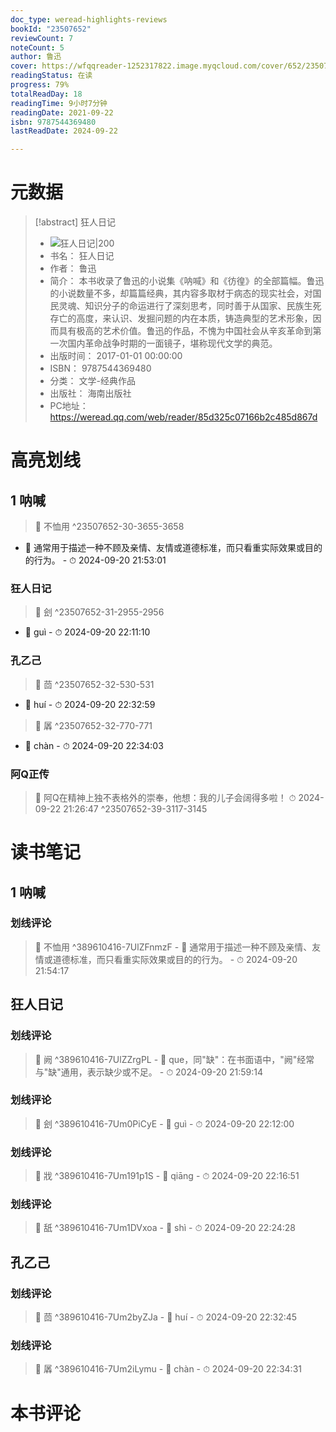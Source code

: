 ```yaml
---
doc_type: weread-highlights-reviews
bookId: "23507652"
reviewCount: 7
noteCount: 5
author: 鲁迅
cover: https://wfqqreader-1252317822.image.myqcloud.com/cover/652/23507652/t7_23507652.jpg
readingStatus: 在读
progress: 79%
totalReadDay: 18
readingTime: 9小时7分钟
readingDate: 2021-09-22
isbn: 9787544369480
lastReadDate: 2024-09-22

---
```

# 元数据
> [!abstract] 狂人日记
> - ![ 狂人日记|200](https://wfqqreader-1252317822.image.myqcloud.com/cover/652/23507652/t7_23507652.jpg)
> - 书名： 狂人日记
> - 作者： 鲁迅
> - 简介： 本书收录了鲁迅的小说集《呐喊》和《彷徨》的全部篇幅。鲁迅的小说数量不多，却篇篇经典，其内容多取材于病态的现实社会，对国民灵魂、知识分子的命运进行了深刻思考，同时善于从国家、民族生死存亡的高度，来认识、发掘问题的内在本质，铸造典型的艺术形象，因而具有极高的艺术价值。鲁迅的作品，不愧为中国社会从辛亥革命到第一次国内革命战争时期的一面镜子，堪称现代文学的典范。
> - 出版时间： 2017-01-01 00:00:00
> - ISBN： 9787544369480
> - 分类： 文学-经典作品
> - 出版社： 海南出版社
> - PC地址：https://weread.qq.com/web/reader/85d325c07166b2c485d867d

# 高亮划线

## 1 呐喊

> 📌 不恤用 ^23507652-30-3655-3658
- 💭 通常用于描述一种不顾及亲情、友情或道德标准，而只看重实际效果或目的的行为。 - ⏱ 2024-09-20 21:53:01 

### 狂人日记

> 📌 刽 ^23507652-31-2955-2956
- 💭 guì - ⏱ 2024-09-20 22:11:10 

### 孔乙己

> 📌 茴 ^23507652-32-530-531
- 💭 huí - ⏱ 2024-09-20 22:32:59 

> 📌 羼 ^23507652-32-770-771
- 💭 chàn - ⏱ 2024-09-20 22:34:03 

### 阿Q正传

> 📌 阿Q在精神上独不表格外的崇奉，他想：我的儿子会阔得多啦！ 
> ⏱ 2024-09-22 21:26:47 ^23507652-39-3117-3145

# 读书笔记

## 1 呐喊

### 划线评论
> 📌 不恤用  ^389610416-7UlZFnmzF
    - 💭 通常用于描述一种不顾及亲情、友情或道德标准，而只看重实际效果或目的的行为。
    - ⏱ 2024-09-20 21:54:17
   
## 狂人日记

### 划线评论
> 📌 阙  ^389610416-7UlZZrgPL
    - 💭 que，同"缺"：在书面语中，"阙"经常与"缺"通用，表示缺少或不足。
    - ⏱ 2024-09-20 21:59:14

### 划线评论
> 📌 刽  ^389610416-7Um0PiCyE
    - 💭 guì
    - ⏱ 2024-09-20 22:12:00

### 划线评论
> 📌 戕  ^389610416-7Um191p1S
    - 💭 qiāng
    - ⏱ 2024-09-20 22:16:51

### 划线评论
> 📌 舐  ^389610416-7Um1DVxoa
    - 💭 shì
    - ⏱ 2024-09-20 22:24:28
   
## 孔乙己

### 划线评论
> 📌 茴  ^389610416-7Um2byZJa
    - 💭 huí
    - ⏱ 2024-09-20 22:32:45

### 划线评论
> 📌 羼  ^389610416-7Um2iLymu
    - 💭 chàn
    - ⏱ 2024-09-20 22:34:31
   
# 本书评论

